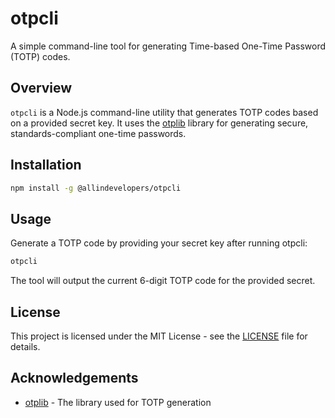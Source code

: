 # otpcli

A simple command-line tool for generating Time-based One-Time Password (TOTP) codes.

## Overview

`otpcli` is a Node.js command-line utility that generates TOTP codes based on a provided secret key. It uses the [otplib](https://github.com/yeojz/otplib) library for generating secure, standards-compliant one-time passwords.

## Installation

```bash
npm install -g @allindevelopers/otpcli
```

## Usage

Generate a TOTP code by providing your secret key after running otpcli:

```bash
otpcli
```

The tool will output the current 6-digit TOTP code for the provided secret.

## License

This project is licensed under the MIT License - see the [LICENSE](./LICENSE) file for details.

## Acknowledgements

- [otplib](https://github.com/yeojz/otplib) - The library used for TOTP generation
